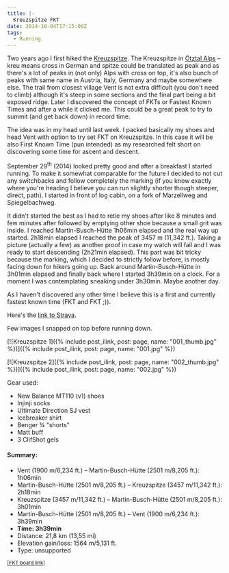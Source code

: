 ```yaml
---
title: |-
  Kreuzspitze FKT
date: 2014-10-04T17:15:00Z
tags:
  - Running
---
```

Two years ago I first hiked the [Kreuzspitze][3]. The Kreuzspitze in [Ötztal Alps][2] – kreu means cross in German and spitze could be translated as peak and as there's a lot of peaks in (not only) Alps with cross on top, it's also bunch of peaks with same name in Austria, Italy, Germany and maybe somewhere else. The trail from closest village Vent is not extra difficult (you don't need to climb) although it's steep in some sections and the final part being a bit exposed ridge. Later I discovered the concept of FKTs or Fastest Known Times and after a while it clicked me. This could be a great peak to try to summit (and get back down) in record time.

<!-- excerpt -->

The idea was in my head until last week. I packed basically my shoes and head Vent with option to try set FKT on Kreuzspitze. In this case it will be also First Known Time (pun intended) as my researched felt short on discovering some time for ascent and descent.

September 29<sup>th</sup> (2014) looked pretty good and after a breakfast I started running. To make it somewhat comparable for the future I decided to not cut any switchbacks and follow completely the marking (if you know exactly where you're heading I believe you can run slightly shorter though steeper, direct, path). I started in front of log cabin, on a fork of Marzellweg and Spiegelbachweg.

It didn't started the best as I had to retie my shoes after like 8 minutes and few minutes after followed by emptying other shoe because a small grit was inside. I reached Martin-Busch-Hütte 1h06min elapsed and the real way up started. 2h18min elapsed I reached the peak of 3457 m (11,342 ft.). Taking a picture (actually a few) as another proof in case my watch will fail and I was ready to start descending (2h21min elapsed). This part was bit tricky because the marking, which I decided to strictly follow before, is mostly facing down for hikers going up. Back around Martin-Busch-Hütte in 3h01min elapsed and finally back where I started 3h39min on a clock. For a moment I was contemplating sneaking under 3h30min. Maybe another day.

As I haven't discovered any other time I believe this is a first and currently fastest known time (FKT and FKT ;)).

Here's the [link to Strava][1].

Few images I snapped on top before running down.

[![Kreuzspitze 1]({% include post_ilink, post: page, name: "001_thumb.jpg" %})]({% include post_ilink, post: page, name: "001.jpg" %})

[![Kreuzspitze 2]({% include post_ilink, post: page, name: "002_thumb.jpg" %})]({% include post_ilink, post: page, name: "002.jpg" %})

Gear used:

* New Balance MT110 (v1) shoes
* Injinji socks
* Ultimate Direction SJ vest
* Icebreaker shirt
* Benger &frac34; "shorts"
* Matt buff
* 3 ClifShot gels

#### Summary:

* Vent (1900 m/6,234 ft.) – Martin-Busch-Hütte (2501 m/8,205 ft.): 1h06min
* Martin-Busch-Hütte (2501 m/8,205 ft.) – Kreuzspitze (3457 m/11,342 ft.): 2h18min
* Kreuzspitze (3457 m/11,342 ft.) – Martin-Busch-Hütte (2501 m/8,205 ft.): 3h01min
* Martin-Busch-Hütte (2501 m/8,205 ft.) – Vent (1900 m/6,234 ft.): 3h39min
* **Time: 3h39min**
* Distance: 21,8 km (13,55 mi)
* Elevation gain/loss: 1564 m/5,131 ft.
* Type: unsupported

<small>[[FKT board link]][4]</small>

[1]: http://www.strava.com/activities/202580553
[2]: http://en.wikipedia.org/wiki/%C3%96tztal_Alps
[3]: https://www.google.cz/maps/@46.816389,10.870278,14z/data=!5m1!1e4?hl=en
[4]: http://fastestknowntime.proboards.com/thread/592/kreuzspitze-austria